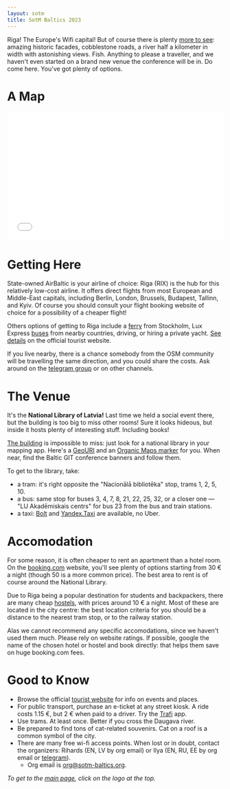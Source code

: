 ```yaml
---
layout: sotm
title: SotM Baltics 2023
---
```

Riga! The Europe's Wifi capital!
But of course there is plenty [more to see](https://www.liveriga.com/en/):
amazing historic facades, cobblestone roads, a river half
a kilometer in width with astonishing views. Fish. Anything to
please a traveller, and we haven't even started on a brand new
venue the conference will be in. Do come here. You've got plenty of options.

# A Map

<iframe width="100%" height="300px" frameborder="0" allowfullscreen src="//umap.openstreetmap.fr/en/map/sotm-baltics-2023_863451?scaleControl=false&miniMap=false&scrollWheelZoom=false&zoomControl=true&allowEdit=false&moreControl=false&searchControl=false&tilelayersControl=false&embedControl=false&datalayersControl=false&onLoadPanel=undefined&captionBar=false&fullscreenControl=false&measureControl=false&locateControl=true&editinosmControl=false"></iframe>

# Getting Here

State-owned AirBaltic is your airline of choice: Riga (RIX) is the hub for
this relatively low-cost airline. It offers direct flights from most
European and Middle-East capitals, including Berlin, London, Brussels,
Budapest, Tallinn, and Kyiv. Of course you should consult your flight
booking website of choice for a possibility of a cheaper flight!

Others options of getting to Riga include
a [ferry](https://www.tallinksilja.com/en/latvia-riga) from Stockholm,
Lux Express [buses](https://www.luxexpress.eu/en/routes/) from nearby countries,
driving, or hiring a private yacht.
[See details](https://www.liveriga.com/en/10-arrival) on the official
tourist website.

If you live nearby, there is a chance somebody from the OSM community
will be travelling the same direction, and you could share the costs.
Ask around on the [telegram group](https://t.me/OpenStreetMapOrg) or
on other channels.

# The Venue

It's the **National Library of Latvia!** Last time we held a social event there,
but the building is too big to miss other rooms! Sure it looks hideous,
but inside it hosts plenty of interesting stuff. Including books!

[The building](https://www.openstreetmap.org/?mlat=56.94143&mlon=24.09598#map=17/56.94143/24.09598)
is impossible to miss: just look for a national library in your mapping app.
Here's a [GeoURI](geo:56.94145,24.09610?z=16)
and an [Organic Maps marker](https://omaps.app/44wGujuGCS/Latvijas_Nacion%C4%81l%C4%81_bibliot%C4%93ka) for you.
When near, find the Baltic GIT conference banners and follow them.

To get to the library, take:

* a tram: it's right opposite the "Nacionālā bibliotēka" stop, trams 1, 2, 5, 10.
* a bus: same stop for buses 3, 4, 7, 8, 21, 22, 25, 32,
    or a closer one — "LU Akadēmiskais centrs" for bus 23 from the bus and train stations.
* a taxi: [Bolt](https://bolt.eu/en/cities/riga/) and [Yandex.Taxi](https://taxi.yandex.lv/)
    are available, no Uber.

# Accomodation

For some reason, it is often cheaper to rent an apartment than a hotel room.
On the [booking.com](https://www.booking.com/searchresults.en-gb.html?ac_click_type=b&checkout_year=2023&is_ski_area=&checkout_month=5&place_id_lon=24.105742&no_rooms=1&ss_raw=riga&search_selected=true&iata=RIX&checkin_monthday=18&ac_position=0&checkout_monthday=19&checkin_year=2023&checkin_month=5&efdco=1&src_elem=sb&src=index&place_id_lat=56.949493&ac_suggestion_theme_list_length=0&sb_lp=1&group_children=0&sb=1&auth_success=1&from_sf=1&dest_type=city&ac_langcode=en&dest_id=-3212216&ac_suggestion_list_length=5&group_adults=2&b_h4u_keep_filters=&ss=R%C4%ABga%2C+Vidzeme%2C+Latvia)
website, you'll see plenty of options starting from 30 € a night
(though 50 is a more common price). The best area to rent is of course around the National
Library.

Due to Riga being a popular destination for students and backpackers, there
are many cheap [hostels](https://www.hostelworld.com/search?search_keywords=Riga,%20Latvia&country=Latvia&city=Riga&date_from=2023-05-18&date_to=2023-05-19&number_of_guests=1&display=map),
with prices around 10 € a night. Most of these are located in the city
centre: the best location criteria for you should be a distance to the
nearest tram stop, or to the railway station.

Alas we cannot recommend any specific accomodations, since we haven't used them
much. Please rely on website ratings. If possible, google the name of the chosen
hotel or hostel and book directly: that helps them save on huge booking.com fees.

# Good to Know

* Browse the official [tourist website](https://www.liveriga.com/en/) for info on events and places.
* For public transport, purchase an e-ticket at any street kiosk. A ride costs 1.15 €,
    but 2 € when paid to a driver. Try the [Trafi](https://www.trafi.com/site/en) app.
* Use trams. At least once. Better if you cross the Daugava river.
* Be prepared to find tons of cat-related souvenirs. Cat on a roof is a common symbol of the city.
* There are many free wi-fi access points. When lost or in doubt, contact the organizers:
    Rihards (EN, LV by org email) or Ilya (EN, RU, EE by org email or [telegram](https://t.me/ilyazver)).
  * Org email is [org@sotm-baltics.org](mailto:org@sotm-baltics.org).

_To get to the [main page](/), click on the logo at the top._
